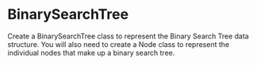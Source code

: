 # BinarySearchTree
Create a BinarySearchTree class to represent the Binary Search Tree data structure. You will also need to create a Node class to represent the individual nodes that make up a binary search tree.
